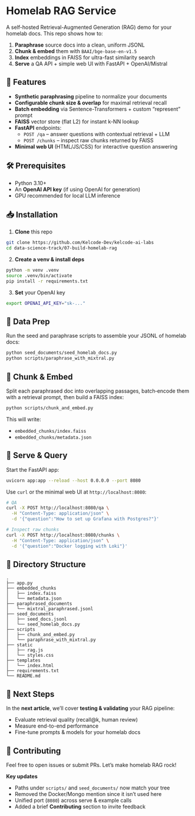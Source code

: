 # Homelab RAG Service

A self-hosted Retrieval-Augmented Generation (RAG) demo for your homelab docs. This repo shows how to:

1. **Paraphrase** source docs into a clean, uniform JSONL
2. **Chunk & embed** them with `BAAI/bge-base-en-v1.5`
3. **Index** embeddings in FAISS for ultra-fast similarity search
4. **Serve** a QA API + simple web UI with FastAPI + OpenAI/Mistral

## 🚀 Features

- **Synthetic paraphrasing** pipeline to normalize your documents
- **Configurable chunk size & overlap** for maximal retrieval recall
- **Batch embedding** via Sentence-Transformers + custom “represent” prompt
- **FAISS** vector store (flat L2) for instant k-NN lookup
- **FastAPI** endpoints:
  - `POST /qa` – answer questions with contextual retrieval + LLM
  - `POST /chunks` – inspect raw chunks returned by FAISS
- **Minimal web UI** (HTML/JS/CSS) for interactive question answering

## 🛠️ Prerequisites

- Python 3.10+
- An **OpenAI API key** (if using OpenAI for generation)
- GPU recommended for local LLM inference

## 📥 Installation

1. **Clone** this repo
  ```bash
  git clone https://github.com/Kelcode-Dev/kelcode-ai-labs
  cd data-science-track/07-build-homelab-rag
  ```

2. **Create a venv & install deps**

  ```bash
  python -m venv .venv
  source .venv/bin/activate
  pip install -r requirements.txt
  ```

3. **Set** your OpenAI key

  ```bash
  export OPENAI_API_KEY="sk-..."
  ```

## 🔄 Data Prep

Run the seed and paraphrase scripts to assemble your JSONL of homelab docs:

```bash
python seed_documents/seed_homelab_docs.py
python scripts/paraphrase_with_mixtral.py
```

## 🔗 Chunk & Embed

Split each paraphrased doc into overlapping passages, batch‐encode them with a retrieval prompt, then build a FAISS index:

```bash
python scripts/chunk_and_embed.py
```

This will write:

* `embedded_chunks/index.faiss`
* `embedded_chunks/metadata.json`

## 🚀 Serve & Query

Start the FastAPI app:

```bash
uvicorn app:app --reload --host 0.0.0.0 --port 8080
```

Use `curl` or the minimal web UI at `http://localhost:8080`:

```bash
# QA
curl -X POST http://localhost:8080/qa \
  -H "Content-Type: application/json" \
  -d '{"question":"How to set up Grafana with Postgres?"}'

# Inspect raw chunks
curl -X POST http://localhost:8080/chunks \
  -H "Content-Type: application/json" \
  -d '{"question":"Docker logging with Loki"}'
```

## 📂 Directory Structure

```
.
├── app.py
├── embedded_chunks
│   ├── index.faiss
│   └── metadata.json
├── paraphrased_documents
│   └── mixtral_paraphrased.jsonl
├── seed_documents
│   ├── seed_docs.jsonl
│   └── seed_homelab_docs.py
├── scripts
│   ├── chunk_and_embed.py
│   └── paraphrase_with_mixtral.py
├── static
│   ├── rag.js
│   └── styles.css
├── templates
│   └── index.html
├── requirements.txt
└── README.md
```

## 🎯 Next Steps

In the **next article**, we’ll cover **testing & validating** your RAG pipeline:

* Evaluate retrieval quality (recall\@k, human review)
* Measure end-to-end performance
* Fine-tune prompts & models for your homelab docs

## 🤝 Contributing

Feel free to open issues or submit PRs. Let’s make homelab RAG rock!

**Key updates**
- Paths under `scripts/` and `seed_documents/` now match your tree
- Removed the Docker/Mongo mention since it isn’t used here
- Unified port (`8080`) across serve & example calls
- Added a brief **Contributing** section to invite feedback

